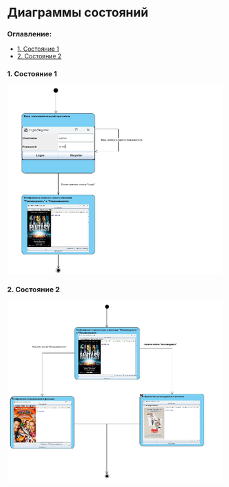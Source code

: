 # Диаграммы состояний

### Оглавление:
- [1. Состояние 1](#1.-состояние-1)
- [2. Состояние 2](#2.-состояни-2)
 



### 1.	Состояние 1
![Состояние 1](./Изображения/State%201.jpg)
### 2.   Состояние 2
![Состояние 2](./Изображения/State%202.jpg)

 
